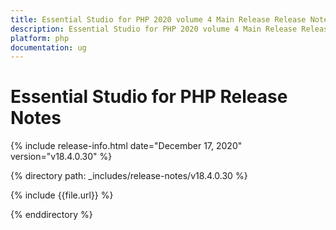 ```yaml
---
title: Essential Studio for PHP 2020 volume 4 Main Release Release Notes  
description: Essential Studio for PHP 2020 volume 4 Main Release Release Notes  
platform: php
documentation: ug
---
```


# Essential Studio for PHP  Release Notes  

{% include release-info.html date="December 17, 2020"  version="v18.4.0.30" %} 


{% directory path: _includes/release-notes/v18.4.0.30 %}

{% include {{file.url}} %}

{% enddirectory %}